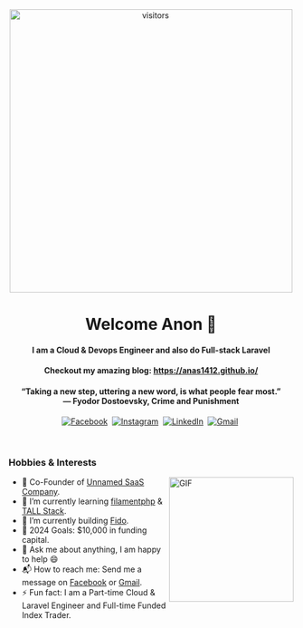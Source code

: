 <div style="text-align: center;">
  <img alt="visitors" src="https://c.tenor.com/A-TvhEb_HE8AAAAC/kizumonogatari-anime.gif" width="500"/>
</div>


<h1 align="center"><b>Welcome Anon 🌻</b></h1>

<h4 align="center"><b>I am a Cloud & Devops Engineer and also do Full-stack Laravel</b></h4>

<h4 align="center">Checkout my amazing blog: <a href="https://anas1412.github.io/">https://anas1412.github.io/</a></h4>

<h4 align="center"><b>“Taking a new step, uttering a new word, is what people fear most.” <br> 
― Fyodor Dostoevsky, Crime and Punishment</b></h4>

<p align="center">
  <a href="https://www.facebook.com/anasb1412"><img src="https://img.shields.io/badge/facebook-%231877F2.svg?&style=for-the-badge&logo=facebook&logoColor=white" alt="Facebook" /></a>&nbsp;
  <a href="https://www.instagram.com/villainesthetic/"><img src="https://img.shields.io/badge/instagram-%23E4405F.svg?&style=for-the-badge&logo=instagram&logoColor=white" alt="Instagram" /></a>&nbsp;
  <a href="https://tn.linkedin.com/in/anas-bassoumi/"><img src="https://img.shields.io/badge/linkedin-%230077B5.svg?&style=for-the-badge&logo=linkedin&logoColor=white" alt="LinkedIn" /></a>&nbsp;
  <a href="https://mail.google.com/mail/?view=cm&fs=1&to=anasbassoumi@gmail.com"><img src="https://img.shields.io/badge/gmail-%23D14836.svg?&style=for-the-badge&logo=gmail&logoColor=white" alt="Gmail"/></a>&nbsp;
</p>

<br>

### Hobbies & Interests
<img align="right" height="220px" alt="GIF" src="https://i.pinimg.com/originals/c8/cc/44/c8cc44d4a558a872b28b82cc738c3d39.gif" />

- 🧗 Co-Founder of [Unnamed SaaS Company](https://github.io/anas1412).
- 🌱 I’m currently learning [filamentphp](https://filamentphp.com/) & [TALL Stack](https://tallstack.dev/).
- 🔭 I’m currently building [Fido](https://github.com/anas1412/Fido).
- 🥅 2024 Goals: $10,000 in funding capital.
- 💬 Ask me about anything, I am happy to help :smile:
- 📬 How to reach me: Send me a message on [Facebook](https://www.facebook.com/anasb1412/) or [Gmail](https://mail.google.com/mail/?view=cm&fs=1&to=anasbassoumi@gmail.com).
- ⚡ Fun fact: I am a Part-time Cloud & Laravel Engineer and Full-time Funded Index Trader.
